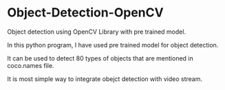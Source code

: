 # Object-Detection-OpenCV
Object detection using OpenCV Library with pre trained model.

In this python program, I have used pre trained model for object detection. 

It can be used to detect 80 types of objects that are mentioned in coco.names file. 

It is most simple way to integrate obejct detection with video stream.
